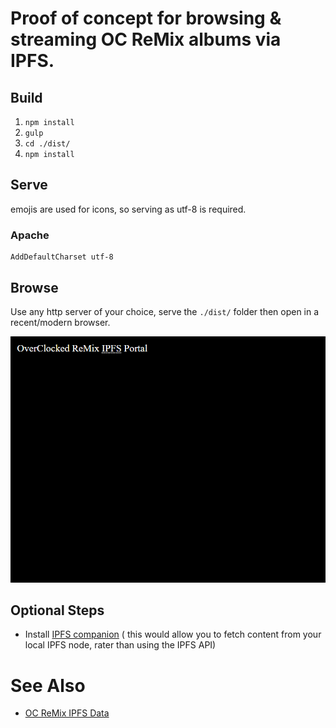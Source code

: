 # Proof of concept for browsing & streaming OC ReMix albums via IPFS.

## Build
1) `npm install`
2) `gulp`
3) `cd ./dist/`
4) `npm install`

## Serve
emojis are used for icons, so serving as utf-8 is required.

### Apache
```
AddDefaultCharset utf-8
```

## Browse
Use any http server of your choice, serve the `./dist/` folder then open in a recent/modern browser.

![animated demo of proof-of-concept for using IPFS to browse & stream OC ReMix albums.](./img/ocremix-ipfs-demo.gif)


## Optional Steps
* Install [IPFS companion](https://github.com/ipfs-shipyard/ipfs-companion) (
	this would allow you to fetch content from your local IPFS node,
	rater than using the IPFS API)

# See Also

* [OC ReMix IPFS Data](https://github.com/signpostmarv/ocremix-ipfs-data)
